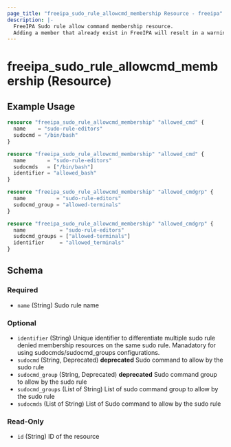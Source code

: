 ```yaml
---
page_title: "freeipa_sudo_rule_allowcmd_membership Resource - freeipa"
description: |-
  FreeIPA Sudo rule allow command membership resource.
  Adding a member that already exist in FreeIPA will result in a warning but the member will be added to the state.
---
```


# freeipa_sudo_rule_allowcmd_membership (Resource)



## Example Usage

```terraform
resource "freeipa_sudo_rule_allowcmd_membership" "allowed_cmd" {
  name    = "sudo-rule-editors"
  sudocmd = "/bin/bash"
}

resource "freeipa_sudo_rule_allowcmd_membership" "allowed_cmd" {
  name       = "sudo-rule-editors"
  sudocmds   = ["/bin/bash"]
  identifier = "allowed_bash"
}

resource "freeipa_sudo_rule_allowcmd_membership" "allowed_cmdgrp" {
  name          = "sudo-rule-editors"
  sudocmd_group = "allowed-terminals"
}

resource "freeipa_sudo_rule_allowcmd_membership" "allowed_cmdgrp" {
  name           = "sudo-rule-editors"
  sudocmd_groups = ["allowed-terminals"]
  identifier     = "allowed_terminals"
}
```




<!-- schema generated by tfplugindocs -->
## Schema

### Required

- `name` (String) Sudo rule name

### Optional

- `identifier` (String) Unique identifier to differentiate multiple sudo rule denied membership resources on the same sudo rule. Manadatory for using sudocmds/sudocmd_groups configurations.
- `sudocmd` (String, Deprecated) **deprecated** Sudo command to allow by the sudo rule
- `sudocmd_group` (String, Deprecated) **deprecated** Sudo command group to allow by the sudo rule
- `sudocmd_groups` (List of String) List of sudo command group to allow by the sudo rule
- `sudocmds` (List of String) List of Sudo command to allow by the sudo rule

### Read-Only

- `id` (String) ID of the resource
